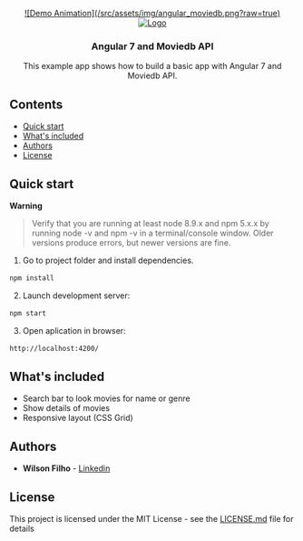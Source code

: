 <p align="center">
  <a href="https://angular.io/">
      ![Demo Animation](/src/assets/img/angular_moviedb.png?raw=true)
    <img src="https://www.angularexampleapp.com/assets/images/angular.svg" alt="Logo" width=72 height=72>
  </a>

  <h3 align="center">Angular 7 and Moviedb API</h3>

  <p align="center">
    This example app shows how to build a basic app with Angular 7 and Moviedb API.
  </p>
</p>

## Contents

- [Quick start](#quick-start)
- [What's included](#whats-included)
- [Authors](#authors)
- [License](#license)

## Quick start

**Warning**

> Verify that you are running at least node 8.9.x and npm 5.x.x by running node -v and npm -v in a terminal/console window. Older versions produce errors, but newer versions are fine.

1. Go to project folder and install dependencies.
 ```bash
 npm install
 ```

2. Launch development server:
 ```bash
 npm start
 ```

 3. Open aplication in browser:
 ```bash
 http://localhost:4200/
 ```

## What's included

* Search bar to look movies for name or genre
* Show details of movies
* Responsive layout (CSS Grid)

## Authors

* **Wilson Filho**  - [Linkedin](https://www.linkedin.com/in/wilson-filho)

## License

This project is licensed under the MIT License - see the [LICENSE.md](LICENSE.md) file for details
